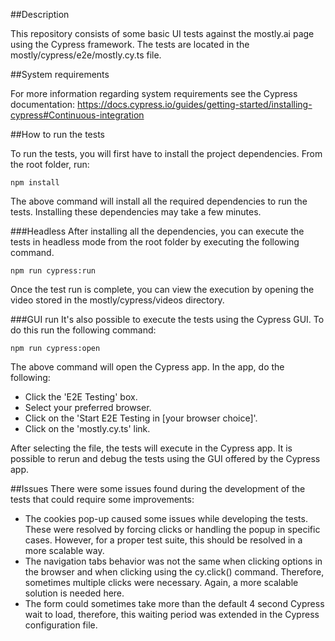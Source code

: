 ##Description

This repository consists of some basic UI tests against the mostly.ai page using the Cypress framework.
The tests are located in the mostly/cypress/e2e/mostly.cy.ts file.

##System requirements

For more information regarding system requirements see the Cypress documentation:
https://docs.cypress.io/guides/getting-started/installing-cypress#Continuous-integration

##How to run the tests

To run the tests, you will first have to install the project dependencies. From the root folder, run:

`npm install`

The above command will install all the required dependencies to run the tests. Installing these dependencies may take a 
few minutes.

###Headless
After installing all the dependencies, you can execute the tests in headless mode from the root folder by executing the 
following command.

`npm run cypress:run`

Once the test run is complete, you can view the execution by opening the video stored in the mostly/cypress/videos directory.

###GUI run
It's also possible to execute the tests using the Cypress GUI. To do this run the following command:

`npm run cypress:open`

The above command will open the Cypress app. In the app, do the following:
* Click the 'E2E Testing' box.
* Select your preferred browser.
* Click on the 'Start E2E Testing in [your browser choice]'.
* Click on the 'mostly.cy.ts' link.

After selecting the file, the tests will execute in the Cypress app. It is possible to rerun and debug the tests using the
GUI offered by the Cypress app.

##Issues
There were some issues found during the development of the tests that could require some improvements:
* The cookies pop-up caused some issues while developing the tests. These were resolved by forcing clicks or handling the popup in specific cases. However, for a proper test suite, this should be resolved in a more scalable way.
* The navigation tabs behavior was not the same when clicking options in the browser and when clicking using the cy.click() command. Therefore, sometimes multiple clicks were necessary. Again, a more scalable solution is needed here.
* The form could sometimes take more than the default 4 second Cypress wait to load, therefore, this waiting period was extended in the Cypress configuration file.
